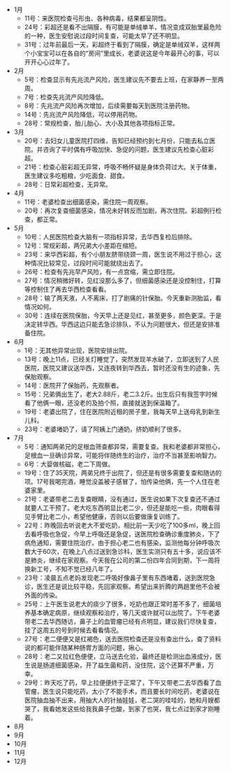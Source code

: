 - 1月
  - 11号：来医院检查弓形虫、各种病毒，结果都呈阴性。
  - 24号：彩超还是看不出隔膜，有可能是单绒单羊，情况变成双胎里最危险的一种，医生安慰说过段时间复查，可能太早了还不明显。
  - 31号：过年前最后一天，彩超终于看到了隔膜，确定是单绒双羊，这样两个小宝宝可以在各自的“房间”里成长，老婆说这是今年最开心的事，可以开开心心过年了。
- 2月
  - 5号：检查显示有先兆流产风险，医生建议先不要去上班，在家静养一至两周。
  - 7号：检查先兆流产风险降低。
  - 8号：先兆流产风险再次增加，后续需要每天到医院注册药物。
  - 14号：先兆流产风险降低，可以停用药物。
  - 28号：常规检查，胎儿胎心、大小及其他各项指标正常。
- 3月
  - 20号：去妇女儿童医院打四维，告知已经预约到七月份，只能去私立医院。并咨询了平时偶有呼吸加快、急促的问题，医生建议先检查心脏彩超。
  - 21号：检查心脏彩超无异常，呼吸不畅怀疑是身体负荷过大。关于体重，医生建议多吃粗粮，少吃面食、甜食。
  - 28号：日常彩超检查，无异常。
- 4月
  - 11号：老婆检查出细菌感染，需住院一周观察。
  - 20号：再次复查细菌感染，情况未好转反而加剧，再次住院。彩超例行检查，都正常。
- 5月
  - 10号：人民医院检查大脑有一项指标异常，去华西复检后排除。
  - 12号：常规彩超，两兄弟大小差距在缩短。
  - 23号：来华西彩超，有个小朋友脐带绕颈一周，医生说不用过于担心，这种情况比较常见，过段时间可能就绕出去了。
  - 26号：检查有先兆早产风险，有一点宫缩，需立即住院。
  - 27号：情况稍微好转，见红没那么多了，但细菌感染还是没控制住，打算等控制住了再去华西检查看看。
  - 28号：输了两天液，人不离床，打了剧痛的针保胎。今天重新测胎监，看情况如何。
  - 30号：连续在医院保胎，今天早上还是见红，甚至更多，颜色更深。于是决定转华西。华西这边只能去急诊排队，不认为问题很大，但还是安排准备住院。
- 6月
  - 1号：无其他异常出现，医院安排出院。
  - 13号：晚上11点，已经关灯睡觉了，突然发现羊水破了，立即送到了人民医院，医院又建议送华西，又连夜转到华西去，暂时还没有生的迹象，先保胎观察。
  - 14号：医院开了保胎药，先观察者。
  - 15号：兄弟俩出生了，老大2.88斤，老二3.2斤。出生后只有我签字时候看了他俩一眼，还没老的及拍个照，直接就送到保温箱了。
  - 19号：老婆出院了，住在医院附近租的房子里，我每天早上送母乳到新生儿科。
  - 23号：老婆堵奶了，请了阿姨上门通奶，挤奶顺利了很多。
- 7月
  - 5号：通知两弟兄的足根血筛查都异常，需要复查。我和老婆都非常担心，足根血一旦确诊异常，可能将伴随终生的治疗，治疗不当甚至影响智力。
  - 6号：大婴做核磁，老二下周做。
  - 19号：住了35天院，两弟兄终于出院了，但还是有很多需要复查和随访的项。17号我喝完酒，睡觉没盖被子感冒了，怕传染他俩，先一个人住在老婆家里。
  - 21号：老婆带老二去复查眼睛，没有通过，医生说如果下次复查还不通过就要人工干预了。老大吃东西明显比老二少，但还是能吃一些，肉眼看得见手臂比老二小，希望他健康，否则以后要做康复训练了。
  - 22号：昨晚回去听说老大不爱吃奶，相比前一天少吃了100多ml，晚上回去看呼吸也急促，今早上呼吸还是急促，送医院检查确诊重度肺炎，下了病危通知，需要住院治疗。由于担心老二也有感染，监测他每分钟呼吸次数大于60次，在晚上八点过送到急诊科，医生实测只有五十多，说应该不是肺炎，继续在家观察。今天我在公司的第二份四年合同到期，下一周将换新工号，不知不觉已经八年了。
  - 23号：凌晨五点老妈发现老二呼吸好像鼻子里有东西堵着，送到医院急诊，医生还是说比较平稳，先回家观察。希望出来折腾的两趟里他不会被外面的传染。
  - 25号：上午医生说老大的痰少了很多，吃奶也跟正常时差不多了，细菌培养基本确定病原，继续观察和治疗，等几天或许就可以出院了。下午老婆带老二去华西随访，鼻子上的血管瘤已经有点明显，建议我们尽快复查，挂了这周五的号到时候去看看情况。
  - 27号：老二便便又是红褐色，送去医院检查还是没有查出什么，查了资料说的都可能伴随某种肠胃方面的问题，揪心。
  - 28号：老二又拉红色便便，立马送去化验，最终还是检测出血液成分，医生说是肠道细菌感染，开了益生菌和药，没住院，这个还算不严重，万幸。
  - 29号：昨天吃了药，早上拉便便终于正常了，下午又带老二去华西看了血管瘤，医生说只能吃药，太小了不能手术，而且要长时间吃药，老婆说在医院抽血抽不出来，用抽大人的针抽娃娃，老二哭的哇哇的，她和月嫂都哭了，我看她发这些给我我鼻子也酸，到家了也哭，我七点过到家才刚睡着。
- 8月
- 9月
- 10月
- 11月
- 12月
